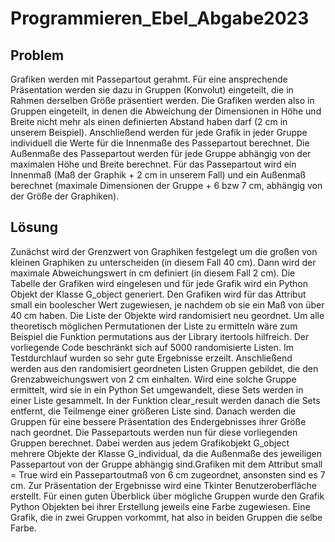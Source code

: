 # Programmieren_Ebel_Abgabe2023
## Problem
Grafiken werden mit Passepartout gerahmt. Für eine ansprechende Präsentation werden sie dazu in Gruppen (Konvolut) eingeteilt, die in Rahmen derselben Größe präsentiert werden. Die Grafiken werden also in Gruppen eingeteilt, in denen die Abweichung der Dimensionen in Höhe und Breite nicht mehr als einen definierten Abstand haben darf (2 cm in unserem Beispiel). Anschließend werden für jede Grafik in jeder Gruppe individuell die Werte für die Innenmaße des Passepartout berechnet. Die Außenmaße des Passepartout werden für jede Gruppe abhängig von der maximalen Höhe und Breite berechnet.
Für das Passepartout wird ein Innenmaß (Maß der Graphik + 2 cm in unserem Fall) und ein Außenmaß berechnet (maximale Dimensionen der Gruppe + 6 bzw 7 cm, abhängig von der Größe der Graphiken).

## Lösung
Zunächst wird der Grenzwert von Graphiken festgelegt um die großen von kleinen Graphiken zu unterscheiden (in diesem Fall 40 cm). Dann wird der maximale Abweichungswert in cm definiert (in diesem Fall 2 cm). Die Tabelle der Grafiken wird eingelesen und für jede Grafik wird ein Python Objekt der Klasse G_object generiert. Den Grafiken wird für das Attribut small ein boolescher Wert zugewiesen, je nachdem ob sie ein Maß von über 40 cm haben.
Die Liste der Objekte wird randomisiert neu geordnet. Um alle theoretisch möglichen Permutationen der Liste zu ermitteln wäre zum Beispiel die Funktion permutations aus der Library itertools hilfreich. Der vorliegende Code beschränkt sich auf 5000 randomisierte Listen. Im Testdurchlauf wurden so sehr gute Ergebnisse erzeilt.
Anschließend werden aus den randomisiert geordneten Listen Gruppen gebildet, die den Grenzabweichungswert von 2 cm einhalten. Wird eine solche Gruppe ermittelt, wird sie in ein Python Set umgewandelt, diese Sets werden in einer Liste gesammelt.
In der Funktion clear_result werden danach die Sets entfernt, die Teilmenge einer größeren Liste sind. Danach werden die Gruppen für eine bessere Präsentation des Endergebnisses ihrer Größe nach geordnet.
Die Passepartouts werden nun für diese vorliegenden Gruppen berechnet. Dabei werden aus jedem Grafikobjekt G_object mehrere Objekte der Klasse G_individual, da die Außenmaße des jeweiligen Passepartout von der Gruppe abhängig sind.Grafiken mit dem Attribut small = True wird ein Passepartoutmaß von 6 cm zugeordnet, ansonsten sind es 7 cm.
Zur Präsentation der Ergebnisse wird eine Tkinter Benutzeroberfläche erstellt. Für einen guten Überblick über mögliche Gruppen wurde den Grafik Python Objekten bei ihrer Erstellung jeweils eine Farbe zugewiesen. Eine Grafik, die in zwei Gruppen vorkommt, hat also in beiden Gruppen die selbe Farbe. 
